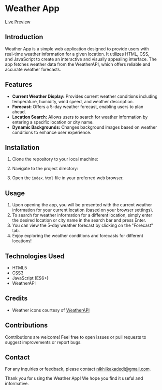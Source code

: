 # Weather App
[Live Preview](https://get-weather-detail.netlify.app)
## Introduction
Weather App is a simple web application designed to provide users with real-time weather information for a given location. It utilizes HTML, CSS, and JavaScript to create an interactive and visually appealing interface. The app fetches weather data from the WeatherAPI, which offers reliable and accurate weather forecasts.

## Features
- **Current Weather Display:** Provides current weather conditions including temperature, humidity, wind speed, and weather description.
- **Forecast:** Offers a 5-day weather forecast, enabling users to plan ahead.
- **Location Search:** Allows users to search for weather information by entering a specific location or city name.
- **Dynamic Backgrounds:** Changes background images based on weather conditions to enhance user experience.

## Installation
1. Clone the repository to your local machine:

2. Navigate to the project directory:

3. Open the `index.html` file in your preferred web browser.

## Usage
1. Upon opening the app, you will be presented with the current weather information for your current location (based on your browser settings).
2. To search for weather information for a different location, simply enter the desired location or city name in the search bar and press Enter.
3. You can view the 5-day weather forecast by clicking on the "Forecast" tab.
4. Enjoy exploring the weather conditions and forecasts for different locations!

## Technologies Used
- HTML5
- CSS3
- JavaScript (ES6+)
- WeatherAPI

## Credits
- Weather icons courtesy of [WeatherAPI](https://www.weatherapi.com/)

## Contributions
Contributions are welcome! Feel free to open issues or pull requests to suggest improvements or report bugs.

## Contact
For any inquiries or feedback, please contact nikhilkakadedj@gmail.com.

Thank you for using the Weather App! We hope you find it useful and informative.
